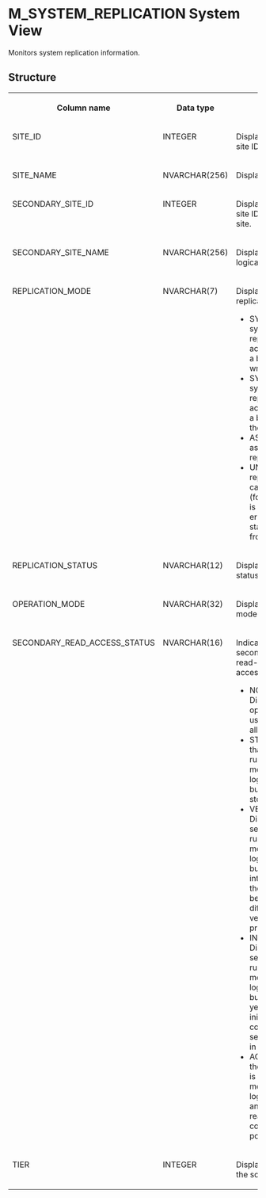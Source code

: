 <!-- loio4b263e651f6a42cb836d7aff26894bc5 -->

# M\_SYSTEM\_REPLICATION System View

Monitors system replication information.



## Structure


<table>
<tr>
<th valign="top">

Column name



</th>
<th valign="top">

Data type



</th>
<th valign="top">

Description



</th>
</tr>
<tr>
<td valign="top">

SITE\_ID



</td>
<td valign="top">

INTEGER



</td>
<td valign="top">

Displays the generated site ID.



</td>
</tr>
<tr>
<td valign="top">

SITE\_NAME



</td>
<td valign="top">

NVARCHAR\(256\)



</td>
<td valign="top">

Displays the site name.



</td>
</tr>
<tr>
<td valign="top">

SECONDARY\_SITE\_ID



</td>
<td valign="top">

INTEGER



</td>
<td valign="top">

Displays the generated site ID of the secondary site.



</td>
</tr>
<tr>
<td valign="top">

SECONDARY\_SITE\_NAME



</td>
<td valign="top">

NVARCHAR\(256\)



</td>
<td valign="top">

Displays the secondary logical site name.



</td>
</tr>
<tr>
<td valign="top">

REPLICATION\_MODE



</td>
<td valign="top">

NVARCHAR\(7\)



</td>
<td valign="top">

Displays the configured replication mode:

-   SYNC: the synchronous replication that acknowledges when a buffer has been written to a disk.
-   SYNCMEM: the synchronous replication that acknowledges when a buffer has arrived in the memory.
-   ASYNC: the asynchronous replication.
-   UNKNOWN: set if the replication mode cannot be determined \(for example, if there is a communication error when getting status information from a service\).



</td>
</tr>
<tr>
<td valign="top">

REPLICATION\_STATUS



</td>
<td valign="top">

NVARCHAR\(12\)



</td>
<td valign="top">

Displays the replication status.



</td>
</tr>
<tr>
<td valign="top">

OPERATION\_MODE



</td>
<td valign="top">

NVARCHAR\(32\)



</td>
<td valign="top">

Displays the operation mode.



</td>
</tr>
<tr>
<td valign="top">

SECONDARY\_READ\_ACCESS\_STATUS



</td>
<td valign="top">

NVARCHAR\(16\)



</td>
<td valign="top">

Indicates whether the secondary system is read-enabled and if read access is activated:

-   NOT CONFIGURED: Displays that an operation mode is used that does not allow read access.
-   STOPPED: Displays that the secondary is running in operation mode logreplay\_readaccess, but it is currently stopped.
-   VERSION MISMATCH: Displays that the secondary system is running in operation mode logreplay\_readaccess but read access is internally disabled on the secondary system because it is on a different SAP HANA version than the primary system.
-   INITIALIZING: Displays that the secondary site is running in operation mode logreplay\_readaccess but read access is not yet completely initialized. SQL connections to the secondary system fail in this state.
-   ACTIVE: Displays that the secondary system is running in operation mode logreplay\_readaccess and is initialized for read access. SQL connections are possible in this state.



</td>
</tr>
<tr>
<td valign="top">

TIER



</td>
<td valign="top">

INTEGER



</td>
<td valign="top">

Displays the tier on which the source site is located.



</td>
</tr>
</table>

